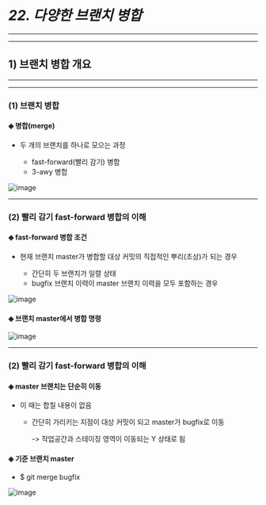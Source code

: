 # *22. 다양한 브랜치 병합*
- - -
* * *
## 1) 브랜치 병합 개요
- - -
* * *
### (1) 브랜치 병합
#### ◈ 병합(merge)
  - 두 개의 브랜치를 하나로 모으는 과정

    - fast-forward(빨리 감기) 병합
    - 3-awy 병합

![image](https://github.com/JD12321/1-2-STD/assets/127118453/82e9f2b5-cbda-44b9-b4a1-d507982db5cc)
- - -
### (2) 빨리 감기 fast-forward 병합의 이해
#### ◈ fast-forward 병합 조건
  - 현재 브랜치 master가 병합할 대상 커밋의 직접적인 뿌리(조상)가 되는 경우

    - 간단히 두 브랜치가 일렬 상태
    - bugfix 브랜치 이력이 master 브랜치 이력을 모두 포함하는 경우

![image](https://github.com/JD12321/1-2-STD/assets/127118453/3691c06b-726c-4274-b759-4c40a2bb50cb)
#### ◈ 브랜치 master에서 병합 명령

![image](https://github.com/JD12321/1-2-STD/assets/127118453/2ae83b02-f66e-4d54-859d-8cd769ef0ae4)

- - -
### (2) 빨리 감기 fast-forward 병합의 이해
#### ◈ master 브랜치는 단순히 이동
  - 이 때는 합칠 내용이 없음

    - 간단히 가리키는 지점이 대상 커밋이 되고 master가 bugfix로 이동

      -> 작업공간과 스테이징 영역이 이동되는 Y 상태로 됨

#### ◈ 기준 브랜치 master
  - $ git merge bugfix

![image](https://github.com/JD12321/1-2-STD/assets/127118453/005f97c7-c5eb-4901-ab76-c44441371245)

